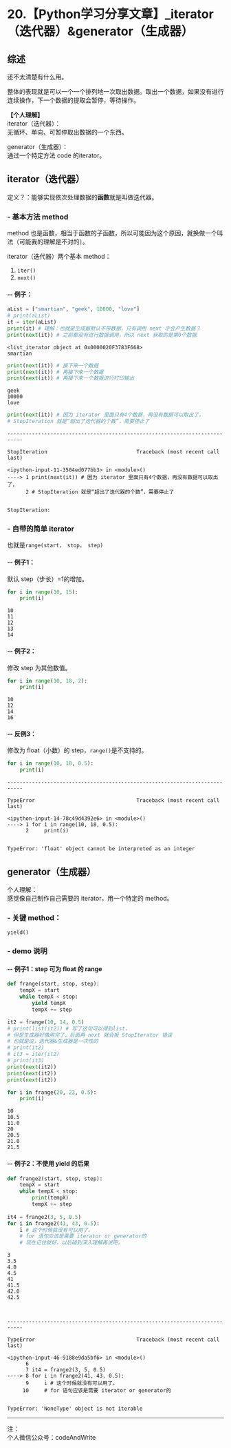 
# 20.【Python学习分享文章】_iterator（迭代器）&generator（生成器）

## 综述

还不太清楚有什么用。

整体的表现就是可以一个一个排列地一次取出数据。取出一个数据，如果没有进行连续操作，下一个数据的提取会暂停，等待操作。

**【个人理解】**  
iterator（迭代器）：  
无循环、单向、可暂停取出数据的一个东西。

generator（生成器）：  
通过一个特定方法 code 的iterator。

## iterator（迭代器）

定义？：能够实现依次处理数据的**函数**就是叫做迭代器。

### - 基本方法 method

method 也是函数，相当于函数的子函数，所以可能因为这个原因，就换做一个叫法（可能我的理解是不对的）。

iterator（迭代器）两个基本 method：
1. ```iter()```
2. ```next()```

#### -- 例子：


```python
aList = ["smartian", "geek", 10000, "love"]
# print(aList)
it = iter(aList)
print(it) # 理解：也就是生成器默认不带数据，只有调用 next 才会产生数据？
print(next(it)) # 之前都没有进行数据调用，所以 next 获取的是第0个数据
```

    <list_iterator object at 0x0000020F3783F668>
    smartian
    


```python
print(next(it)) # 接下来一个数据
print(next(it)) # 再接下来一个数据
print(next(it)) # 再接下来一个数据进行打印输出
```

    geek
    10000
    love
    


```python
print(next(it)) # 因为 iterator 里面只有4个数据，再没有数据可以取出了，
# StopIteration 就是“超出了迭代器的个数”，需要停止了
```


    ---------------------------------------------------------------------------

    StopIteration                             Traceback (most recent call last)

    <ipython-input-11-3504ed077bb3> in <module>()
    ----> 1 print(next(it)) # 因为 iterator 里面只有4个数据，再没有数据可以取出了，
          2 # StopIteration 就是“超出了迭代器的个数”，需要停止了
    

    StopIteration: 


### - 自带的简单 iterator

也就是```range(start， stop， step)```

#### -- 例子1：  
默认 step（步长）=1的增加。


```python
for i in range(10, 15):
    print(i)
```

    10
    11
    12
    13
    14
    

#### -- 例子2：  
修改 step 为其他数值。


```python
for i in range(10, 18, 2):
    print(i)
```

    10
    12
    14
    16
    

#### -- 反例3：  
修改为 float（小数）的 step，```range()```是不支持的。


```python
for i in range(10, 18, 0.5):
    print(i)
```


    ---------------------------------------------------------------------------

    TypeError                                 Traceback (most recent call last)

    <ipython-input-14-78c49d4392e6> in <module>()
    ----> 1 for i in range(10, 18, 0.5):
          2     print(i)
    

    TypeError: 'float' object cannot be interpreted as an integer


## generator（生成器）

个人理解：  
感觉像自己制作自己需要的 iterator，用一个特定的 method。

### - 关键 method：
```yield()```

### - demo 说明
#### -- 例子1：step 可为 float 的 range


```python
def frange(start, stop, step):
    tempX = start
    while tempX < stop:
        yield tempX
        tempX += step

it2 = frange(10, 14, 0.5)
# print(list(it2)) # 写了这句可以得到list，
# 但是生成器好像用完了，后面再 next 就会报 StopIterator 错误
# 也就是说，迭代器&生成器是一次性的
# print(it2)
# it3 = iter(it2)
# print(it3)
print(next(it2))
print(next(it2))
print(next(it2))

for i in frange(20, 22, 0.5):
    print(i)
```

    10
    10.5
    11.0
    20
    20.5
    21.0
    21.5
    

#### -- 例子2：不使用 yield 的后果


```python
def frange2(start, stop, step):
    tempX = start
    while tempX < stop:
        print(tempX)
        tempX += step
        
it4 = frange2(3, 5, 0.5)
for i in frange2(41, 43, 0.5):
    i # 这个时候就没有可以用了。
    # for 语句应该是需要 iterator or generator的
    # 现在记住就好，以后碰到深入理解再说吧。
```

    3
    3.5
    4.0
    4.5
    41
    41.5
    42.0
    42.5
    


    ---------------------------------------------------------------------------

    TypeError                                 Traceback (most recent call last)

    <ipython-input-46-9188e9da5bf6> in <module>()
          6 
          7 it4 = frange2(3, 5, 0.5)
    ----> 8 for i in frange2(41, 43, 0.5):
          9     i # 这个时候就没有可以用了。
         10     # for 语句应该是需要 iterator or generator的
    

    TypeError: 'NoneType' object is not iterable


---
注：  
个人微信公众号：codeAndWrite
